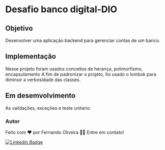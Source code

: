 # Desafio banco digital-DIO

## Objetivo
Desenvolver uma aplicação backend para gerenciar contas de um banco.

## Implementação
Nesse projeto foram usados conceitos de herança, polimorfismo, encapsulamento
A fim de padronizar o projeto, foi usado o lombok
para diminuir a verbosidade das classes.

## Em desemvolvimento
As validações, exceções e teste unitario.

### Autor

Feito com ❤️ por Fernando Oliveira 👋🏽 Entre em contato!

[![Linkedin Badge](https://img.shields.io/badge/-Fernando-blue?style=flat-square&logo=Linkedin&logoColor=white&link=https://www.linkedin.com/in/lfpo2005/)](https://www.linkedin.com/in/lfpo2005/) 




